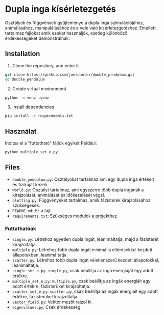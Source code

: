 # Dupla inga kísérletezgetés
Osztályok és függvények gyűjteménye a dupla inga szimulációjához, animálásához, manipulálásához és a vele való kísérletezgetéshez.
Emellett tartalmaz fájlokat amik ezeket használják, esetleg különböző érdekességeket demonstrálnak.

## Installation
1. Clone the repository, and enter it
```bash
git clone https://github.com/joeldanter/double_pendulum.git
cd double_pendulum
```
2. Create virtual environment
```bash
python -m venv .venv
```
3. Install dependencies
```bash
pip install -r requirements.txt
```

## Használat
Indítsa el a "futtatható" fájlok egyikét
Például:
```bash
python multiple_set_e.py
```

## Files
- `double_pendulum.py`: Osztályokat tartalmaz ami egy dupla inga értékeit és fizikáját kezeli.
- `world.py`: Osztályt tartalmaz, ami egyszerre több dupla ingának a kirajzolását, animálását és időkezelését végzi.
- `plotting.py`: Függvényeket tartalmaz, amik fázisterek kirajzolásához szükségesek.
- `README.md`: Ez a fájl
- `requirements.txt`: Szükséges modulok a projekthez

### Futtathatóak
- `single.py`: Létrehoz egyetlen dupla ingát, leanimáltatja, majd a fázisterét kirajzoltatja.
- `multiple.py`: Létrehoz több dupla ingát minimális eltérésekkel kezdeti állapotukban, leanimáltatja.
- `scatter.py`: Létrehoz több dupla ingát véletlenszerű kezdeti állapotokkal, leanimáltatja.
- `single_set_e.py`: `single.py`, csak beállítja az inga energiáját egy adott értékre.
- `multiple_set_e.py`: `multiple.py`, csak beállítja az ingák energiáit egy adott értékre, fázisterüket kirajzoltatja.
- `scatter_set_e.py`: `scatter.py`, csak beállítja az ingák energiáit egy adott értékre, fázisterüket kirajzoltatja.
- `vector_field.py`: Vektor mezőt rajzol ki.
- `eigenvalues.py`: Csak érdekesség
